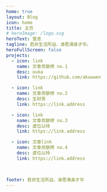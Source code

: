 ```yaml
---
home: true
layout: Blog
icon: home
title: 主页
# heroImage: /logo.svg
heroText: 窒息
tagline: 若非生活所迫，谁愿满身才华。
heroFullScreen: false
projects:
  - icon: link
    name: 文章贡献榜 no.1
    desc: ouka
    link: https://github.com/akuowen

  - icon: link
    name: 文章贡献榜 no.2
    desc: 生财哥
    link: https://link.address

  - icon: link
    name: 文章贡献榜 no.3
    desc: 虚位以待
    link: https://link.address

  - icon: 文章link
    name: 文章贡献榜 no.4
    desc: 虚位以待
    link: https://link.address

  

footer: 若非生活所迫，谁愿满身才华
---
```


